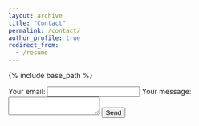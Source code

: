 ```yaml
---
layout: archive
title: "Contact"
permalink: /contact/
author_profile: true
redirect_from:
  - /resume
---
```


{% include base_path %}

<form
  action="https://formspree.io/f/xeqwyojr"
  method="POST"
>
  <label>
    Your email:
    <input type="email" name="email">
  </label>
  <label>
    Your message:
    <textarea name="message"></textarea>
  </label>
  <!-- your other form fields go here -->
  <button type="submit">Send</button>
</form>




